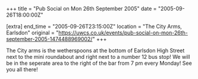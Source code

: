 +++
title = "Pub Social on Mon 26th September 2005"
date = "2005-09-26T18:00:00Z"

[extra]
end_time = "2005-09-26T23:15:00Z"
location = "The City Arms, Earlsdon"
original = "https://uwcs.co.uk/events/pub-social-on-mon-26th-september-2005-1474488969002/"
+++

The City arms is the wetherspoons at the bottom of Earlsdon High Street next to the mini roundabout and right next to a number 12 bus stop\! We will be in the seperate area to the right of the bar from 7 pm every Monday\! See you all there\!


